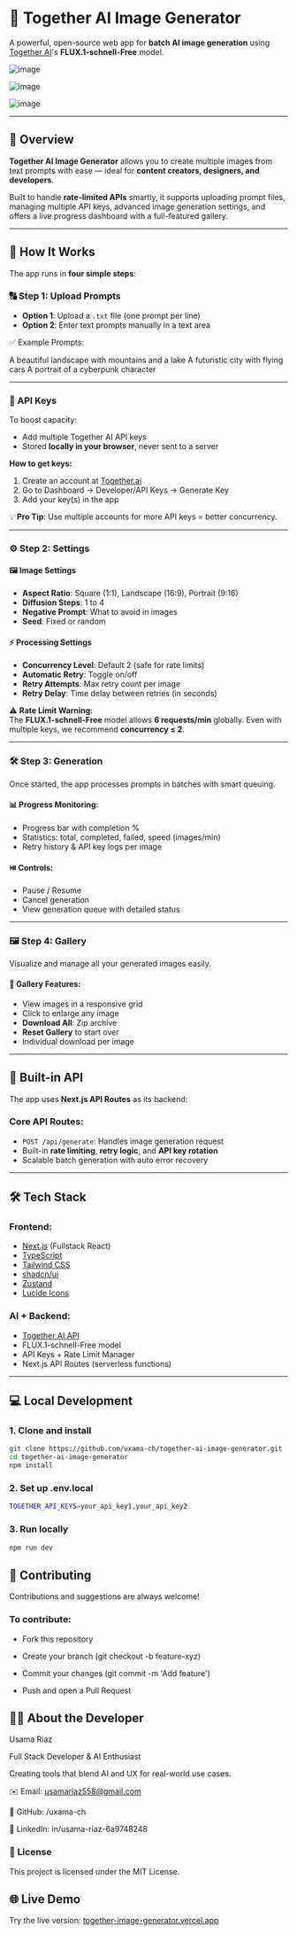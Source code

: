# 🎨 Together AI Image Generator

A powerful, open-source web app for **batch AI image generation** using [Together AI](https://together.ai)'s **FLUX.1-schnell-Free** model.

![image](https://github.com/user-attachments/assets/72a48cf9-d675-41d0-b4f1-ba1707609608)

![image](https://github.com/user-attachments/assets/069da6e2-6b63-49e2-8b42-d02949d5aab4)

![image](https://github.com/user-attachments/assets/90bcadd2-9d58-4bb4-8542-6f0734755ee8)




---

## 📌 Overview

**Together AI Image Generator** allows you to create multiple images from text prompts with ease — ideal for **content creators, designers, and developers**.

Built to handle **rate-limited APIs** smartly, it supports uploading prompt files, managing multiple API keys, advanced image generation settings, and offers a live progress dashboard with a full-featured gallery.

---

## 🚀 How It Works

The app runs in **four simple steps**:

### 🔠 Step 1: Upload Prompts

- **Option 1**: Upload a `.txt` file (one prompt per line)
- **Option 2**: Enter text prompts manually in a text area

✅ Example Prompts:

A beautiful landscape with mountains and a lake
A futuristic city with flying cars
A portrait of a cyberpunk character


---

### 🔐 API Keys

To boost capacity:
- Add multiple Together AI API keys
- Stored **locally in your browser**, never sent to a server

**How to get keys:**
1. Create an account at [Together.ai](https://together.ai/)
2. Go to Dashboard → Developer/API Keys → Generate Key
3. Add your key(s) in the app

💡 **Pro Tip**: Use multiple accounts for more API keys = better concurrency.

---

### ⚙️ Step 2: Settings

#### 🖼️ Image Settings
- **Aspect Ratio**: Square (1:1), Landscape (16:9), Portrait (9:16)
- **Diffusion Steps**: 1 to 4
- **Negative Prompt**: What to avoid in images
- **Seed**: Fixed or random

#### ⚡ Processing Settings
- **Concurrency Level**: Default 2 (safe for rate limits)
- **Automatic Retry**: Toggle on/off
- **Retry Attempts**: Max retry count per image
- **Retry Delay**: Time delay between retries (in seconds)

⚠️ **Rate Limit Warning**:  
The **FLUX.1-schnell-Free** model allows **6 requests/min** globally. Even with multiple keys, we recommend **concurrency ≤ 2**.

---

### 🛠️ Step 3: Generation

Once started, the app processes prompts in batches with smart queuing.

#### 📊 Progress Monitoring:
- Progress bar with completion %  
- Statistics: total, completed, failed, speed (images/min)
- Retry history & API key logs per image

#### ⏯️ Controls:
- Pause / Resume  
- Cancel generation  
- View generation queue with detailed status

---

### 🖼️ Step 4: Gallery

Visualize and manage all your generated images easily.

#### 🧰 Gallery Features:
- View images in a responsive grid
- Click to enlarge any image
- **Download All**: Zip archive
- **Reset Gallery** to start over
- Individual download per image

---

## 🧠 Built-in API

The app uses **Next.js API Routes** as its backend:

### Core API Routes:
- `POST /api/generate`: Handles image generation request
- Built-in **rate limiting**, **retry logic**, and **API key rotation**
- Scalable batch generation with auto error recovery

---

## 🛠️ Tech Stack

### Frontend:
- [Next.js](https://nextjs.org/) (Fullstack React)
- [TypeScript](https://www.typescriptlang.org/)
- [Tailwind CSS](https://tailwindcss.com/)
- [shadcn/ui](https://ui.shadcn.com/)
- [Zustand](https://zustand-demo.pmnd.rs/)
- [Lucide Icons](https://lucide.dev/)

### AI + Backend:
- [Together AI API](https://www.together.ai/)
- FLUX.1-schnell-Free model
- API Keys + Rate Limit Manager
- Next.js API Routes (serverless functions)

---

## 💻 Local Development

### 1. Clone and install
```bash
git clone https://github.com/uxama-ch/together-ai-image-generator.git
cd together-ai-image-generator
npm install
```
### 2. Set up .env.local
```bash
TOGETHER_API_KEYS=your_api_key1,your_api_key2
```
### 3. Run locally

```bash
npm run dev
```
## 🤝 Contributing
Contributions and suggestions are always welcome!

### To contribute:

- Fork this repository

- Create your branch (git checkout -b feature-xyz)

- Commit your changes (git commit -m 'Add feature')

- Push and open a Pull Request

## 👨‍💻 About the Developer
Usama Riaz

Full Stack Developer & AI Enthusiast

Creating tools that blend AI and UX for real-world use cases.

✉️ Email: usamariaz558@gmail.com

🐙 GitHub: /uxama-ch

🔗 LinkedIn: in/usama-riaz-6a9748248

### 📄 License
This project is licensed under the MIT License.

## 🌐 Live Demo 
Try the live version: [together-image-generator.vercel.app](https://kzmj8kl5eeqypa2bu246.lite.vusercontent.net/)
